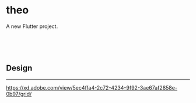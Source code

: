 # theo

A new Flutter project.

<br>
<br>
<br>

## Design

---

https://xd.adobe.com/view/5ec4ffa4-2c72-4234-9f92-3ae67af2858e-0b97/grid/

<br>
<br>
<br>
